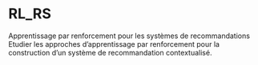 # RL_RS
Apprentissage par renforcement pour les systèmes de recommandations 
Etudier les approches d’apprentissage par renforcement pour la construction d’un système de recommandation contextualisé. 
